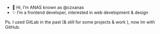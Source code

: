 - 👋 Hi, I’m ANAS known as @czxanas
- ✨ I’m a frontend developer, interested in web development & design

Ps. I used GitLab in the past (& still for some projects & work ), now Im with GitHub.
<!---
czxanas/czxanas is a ✨ special ✨ repository because its `README.md` (this file) appears on your GitHub profile.
You can click the Preview link to take a look at your changes.
--->
